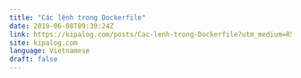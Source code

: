```yaml
---
title: "Các lệnh trong Dockerfile"
date: 2019-06-08T09:39:24Z
link: https://kipalog.com/posts/Cac-lenh-trong-Dockerfile?utm_medium=RSS&utm_source=news.12bit.vn
site: kipalog.com
language: Vietnamese
draft: false
---
```

